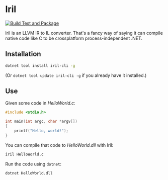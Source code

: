 # Iril

[![Build Test and Package](https://github.com/praeclarum/Iril/actions/workflows/build.yml/badge.svg)](https://github.com/praeclarum/Iril/actions/workflows/build.yml)

Iril is an LLVM IR to IL converter. That's a fancy way of saying it can compile native code like C to be crossplatform process-independent .NET.

## Installation

```sh
dotnet tool install iril-cli -g
```

(Or `dotnet tool update iril-cli -g` if you already have it installed.)

## Use

Given some code in *HelloWorld.c*:

```c
#include <stdio.h>

int main(int argc, char *argv[])
{
    printf("Hello, world!");
}
```

You can compile that code to *HelloWorld.dll* with Iril:

```sh
iril HelloWorld.c
```

Run the code using `dotnet`:

```sh
dotnet HelloWorld.dll
```
